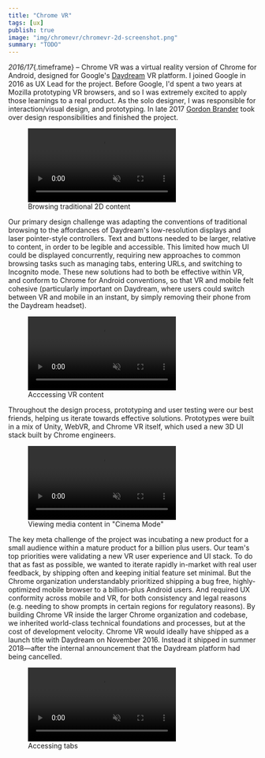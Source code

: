 ```yaml
---
title: "Chrome VR"
tags: [ux]
publish: true
image: "img/chromevr/chromevr-2d-screenshot.png"
summary: "TODO"
---
```


_2016/17_{.timeframe} – Chrome VR was a virtual reality version of Chrome for Android, designed for Google's [Daydream](https://en.wikipedia.org/wiki/Google_Daydream) VR platform. I joined Google in 2016 as UX Lead for the project. Before Google, I'd spent a two years at Mozilla prototyping VR browsers, and so I was extremely excited to apply those learnings to a real product. As the solo designer, I was responsible for interaction/visual design, and prototyping. In late 2017 [Gordon Brander](https://gordonbrander.com/) took over design responsibilities and finished the project.

<figure>
        <video playsinline autoplay loop muted>
                <source src="img/chromevr/chromevr-2d-browsing.webm" type="video/webm; codecs=vp9,opus"></source>
                <source src="img/chromevr/chromevr-2d-browsing.mp4" type="video/mp4"></source>
        </video>
        <figcaption>Browsing traditional 2D content</figcaption>
</figure>

Our primary design challenge was adapting the conventions of traditional browsing to the affordances of Daydream's low-resolution displays and laser pointer-style controllers. Text and buttons needed to be larger, relative to content, in order to be legible and accessible. This limited how much UI could be displayed concurrently, requiring new approaches to common browsing tasks such as managing tabs, entering URLs, and switching to Incognito mode. These new solutions had to both be effective within VR, and conform to Chrome for Android conventions, so that VR and mobile felt cohesive (particularly important on Daydream, where users could switch between VR and mobile in an instant, by simply removing their phone from the Daydream headset).

<figure>
        <video playsinline autoplay loop muted>
                <source src="img/chromevr/chromevr-webvr.webm" type="video/webm; codecs=vp9,opus"></source>
                <source src="img/chromevr/chromevr-webvr.mp4" type="video/mp4"></source>
        </video>
        <figcaption>Acccessing VR content</figcaption>
</figure>

Throughout the design process, prototyping and user testing were our best friends, helping us iterate towards effective solutions. Prototypes were built in a mix of Unity, WebVR, and Chrome VR itself, which used a new 3D UI stack built by Chrome engineers.

<figure>
        <video playsinline autoplay loop muted>
                <source src="img/chromevr/chromevr-cinema-mode.webm" type="video/webm; codecs=vp9,opus"></source>
                <source src="img/chromevr/chromevr-cinema-mode.mp4" type="video/mp4"></source>
        </video>
        <figcaption>Viewing media content in "Cinema Mode"</figcaption>
</figure>

The key meta challenge of the project was incubating a new product for a small audience within a mature product for a billion plus users. Our team's top priorities were validating a new VR user experience and UI stack. To do that as fast as possible, we wanted to iterate rapidly in-market with real user feedback, by shipping often and keeping initial feature set minimal. But the Chrome organization understandably prioritized shipping a bug free, highly-optimized mobile browser to a billion-plus Android users. And required UX conformity across mobile and VR, for both consistency and legal reasons (e.g. needing to show prompts in certain regions for regulatory reasons). By building Chrome VR inside the larger Chrome organization and codebase, we inherited world-class technical foundations and processes, but at the cost of development velocity. Chrome VR would ideally have shipped as a launch title with Daydream on November 2016. Instead it shipped in summer 2018—after the internal announcement that the Daydream platform had being cancelled.

<figure>
        <video playsinline autoplay loop muted>
                <source src="img/chromevr/chromevr-tabs.webm" type="video/webm; codecs=vp9,opus"></source>
                <source src="img/chromevr/chromevr-tabs.mp4" type="video/mp4"></source>
        </video>
        <figcaption>Accessing tabs</figcaption>
</figure>

